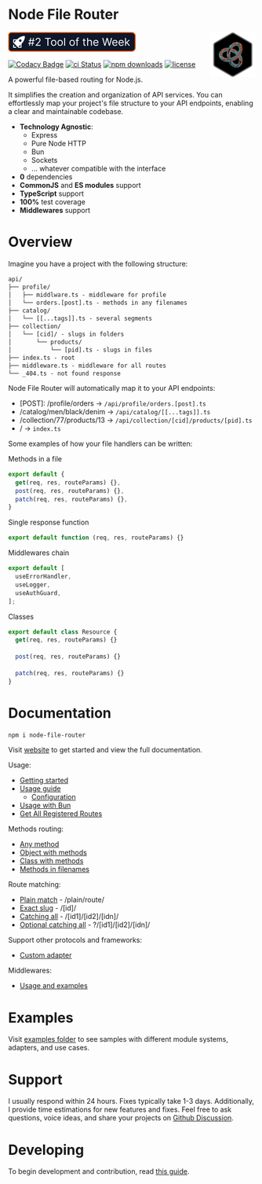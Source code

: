 # Node File Router

<img align="right" width="92" height="92" title="Node File Router Logo"
src="./static/images/logo.png" />

[![product of the week](./static/images/devhunt-badge.svg)](https://devhunt.org/tool/node-file-router)

[![Codacy Badge](https://api.codacy.com/project/badge/Grade/f0e2838a1ddf48a89bec571a0f692834)](https://app.codacy.com/gh/Danilqa/node-file-router?utm_source=github.com&utm_medium=referral&utm_content=Danilqa/node-file-router&utm_campaign=Badge_Grade)
[![ci Status](https://github.com/danilqa/node-file-router/actions/workflows/deploy.yml/badge.svg)](https://github.com/Danilqa/node-file-router/actions)
[![npm downloads](https://snyk.io/test/github/danilqa/node-file-router/badge.svg)](https://snyk.io/test/github/danilqa/node-file-router)
[![license](https://img.shields.io/badge/license-MIT-blue.svg)](https://github.com/danilqa/node-file-router/blob/main/LICENSE)

A powerful file-based routing for Node.js. 

It simplifies the creation and organization of API services.
You can effortlessly map your project's file structure to your API endpoints, enabling a clear and maintainable codebase.

* **Technology Agnostic**: 
  * Express
  * Pure Node HTTP
  * Bun
  * Sockets
  * ... whatever compatible with the interface
* **0** dependencies
* **CommonJS** and **ES modules** support
* **TypeScript** support
* **100%** test coverage
* **Middlewares** support

# Overview

Imagine you have a project with the following structure:
```
api/
├── profile/
│   ├── middlware.ts - middleware for profile
│   └── orders.[post].ts - methods in any filenames
├── catalog/
│   └── [[...tags]].ts - several segments
├── collection/
│   └── [cid]/ - slugs in folders
│       └── products/
│           └── [pid].ts - slugs in files
├── index.ts - root
├── middleware.ts - middleware for all routes
└── _404.ts - not found response    
```

Node File Router will automatically map it to your API endpoints:
* [POST]: /profile/orders → `/api/profile/orders.[post].ts`
* /catalog/men/black/denim → `/api/catalog/[[...tags]].ts`
* /collection/77/products/13 → `/api/collection/[cid]/products/[pid].ts`
* / → `index.ts`

Some examples of how your file handlers can be written:

Methods in a file
```js
export default {
  get(req, res, routeParams) {},
  post(req, res, routeParams) {},
  patch(req, res, routeParams) {},
}
```

Single response function
```js
export default function (req, res, routeParams) {}
```

Middlewares chain
```js
export default [
  useErrorHandler,
  useLogger,
  useAuthGuard,
];
```

Classes
```js
export default class Resource {
  get(req, res, routeParams) {}
  
  post(req, res, routeParams) {}
  
  patch(req, res, routeParams) {}
}
```

# Documentation

```bash
npm i node-file-router
```

Visit [website](https://node-file-router.js.org/) to get started and view 
the full documentation.

Usage:
* [Getting started](https://node-file-router.js.org/docs/getting-started)
* [Usage guide](https://node-file-router.js.org/docs/usage-guide)
  * [Configuration](https://node-file-router.js.org/docs/usage-guide#configuration)
* [Usage with Bun](https://node-file-router.js.org/docs/use-with-bun)
* [Get All Registered Routes](https://node-file-router.js.org/docs/usage-guide#get-all-registered-routes)

Methods routing:
* [Any method](https://node-file-router.js.org/docs/usage-guide#any-method)
* [Object with methods](https://node-file-router.js.org/docs/usage-guide#object-with-methods)
* [Class with methods](https://node-file-router.js.org/docs/usage-guide#class-with-methods)
* [Methods in filenames](https://node-file-router.js.org/docs/usage-guide#methods-in-filenames)

Route matching:
* [Plain match](https://node-file-router.js.org/docs/route-matching#direct-matching) - /plain/route/
* [Exact slug](https://node-file-router.js.org/docs/route-matching#exact-matching) - /[id]/
* [Catching all](https://node-file-router.js.org/docs/route-matching#catching-all) - /[id1]/[id2]/[idn]/
* [Optional catching all](https://node-file-router.js.org/docs/route-matching#optional-catching-all) - ?/[id1]/[id2]/[idn]/

Support other protocols and frameworks:
* [Custom adapter](https://node-file-router.js.org/docs/custom-adapter)

Middlewares:
* [Usage and examples](https://node-file-router.js.org/docs/middlewares)

# Examples

Visit [examples folder](https://github.com/Danilqa/node-file-router/tree/main/examples) to see samples with 
different module systems, adapters, and use cases.

# Support

I usually respond within 24 hours. Fixes typically take 1-3 days. Additionally, I provide time estimations for 
new features and fixes. Feel free to ask questions, voice ideas, and share your projects on [Github Discussion](https://github.com/Danilqa/node-file-router/discussions).

# Developing

To begin development and contribution, read [this guide](/contributing/developing.md).
